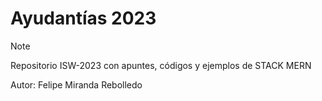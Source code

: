 # Ayudantías 2023

>[!NOTE]
Repositorio ISW-2023 con apuntes, códigos y ejemplos de STACK MERN

Autor: Felipe Miranda Rebolledo